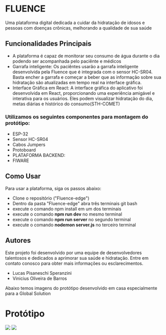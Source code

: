 <h1>FLUENCE</h1>

  <p>Uma plataforma digital dedicada a cuidar da hidratação de idosos e pessoas com doenças crônicas, melhorando a qualidade de sua saúde</p>

  <h2>Funcionalidades Principais</h2>
  <ul>
      <li>A plataforma é capaz de monitorar seu consumo de água durante o dia podendo ser acompanhada pelo paciênte e médicos</li>
      <li>Garrafa inteligente: Os paciêntes usarão a garrafa inteligente desenvolvida pela Fluence que é integrada com o sensor HC-SR04. Basta encher a garrafa e começar a beber que as informação sobre sua hidratação são atualizadas em tempo real na interface gráfica.</li>
      <li>Interface Gráfica em React: A interface gráfica do aplicativo foi desenvolvida em React, proporcionando uma experiência amigável e interativa para os usuários. Eles podem visualizar hidratação do dia, metas diárias e histórico do consumo(STH-COMET)</li>
  </ul>
  <h3>Utilizamos os seguintes componentes para montagem do protótipo:</h3>
  <ul>
    <li>ESP-32</li>
    <li>Sensor HC-SR04</li>
    <li>Cabos Jumpers</li>
    <li>Protoboard</li>
    <li>PLATAFORMA BACKEND:</li>
    <li>FIWARE</li>
  </ul>
  <h2>Como Usar</h2>
  <p>Para usar a plataforma, siga os passos abaixo:</p>
  <ul>
      <li>Clone o repositório ("Fluence-edge")</li>
      <li>Dentro da pasta "Fluence-edge" abra três terminais git bash</li>
      <li>execute o comando npm install em um dos terminais</li>
      <li>execute o comando <strong>npm run dev</strong> no mesmo terminal</li>
      <li>execute o comando <strong>npm run server</strong> no segundo terminal</li>
      <li>execute o comando <strong>nodemon server.js</strong> no terceiro terminal</li>
      
  </ul>

  <h2>Autores</h2>
  <p>Este projeto foi desenvolvido por uma equipe de desenvolvedores talentosos e dedicados a aprimorar sua saúde e hidratação. Entre em contato conosco para obter mais informações ou esclarecimentos.</p>
   <ul>
      <li>Lucas Pisaneschi Speranzini</li>
      <li>Vinicius Oliveira de Barros</li>
  </ul>
  <p>Abaixo temos imagens do protótipo desenvolvido em casa especialmente para a Global Solution</p>
  <h1>Protótipo</h1>
  <img src="https://raw.githubusercontent.com/ViniciusBarrosFiap/esp32-rfid/main/img/WhatsApp%20Image%202023-11-01%20at%2013.51.42.jpeg"/>
  <img src="https://raw.githubusercontent.com/ViniciusBarrosFiap/esp32-rfid/main/img/WhatsApp%20Image%202023-11-01%20at%2013.51.42.jpeg"/>